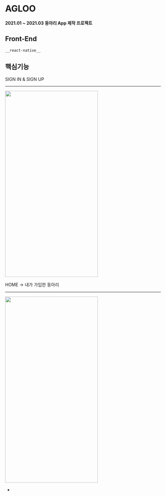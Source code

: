 # AGLOO
__2021.01 ~ 2021.03 동아리 App 제작 프로젝트__
## Front-End
    __react-native__
  
## 핵심기능
SIGN IN & SIGN UP   
- - -
<img src="https://user-images.githubusercontent.com/77534983/110496386-c482f300-8138-11eb-97a7-48c1c0875698.gif" width="300" height="600" />
   
HOME -> 내가 가입한 동아리   
- - -
<img src="https://user-images.githubusercontent.com/77534983/110771603-07121000-829e-11eb-99a6-128c7f0d0034.gif" width="300" height="600" />
  
 * 

    

